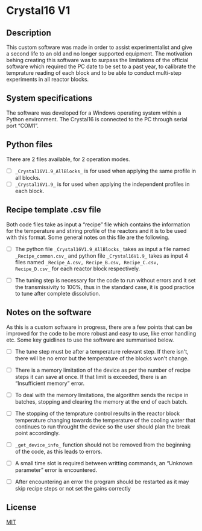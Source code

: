 # Crystal16 V1

## Description
This custom software was made in order to assist experimentalist and give a second life to an old and no longer supported equipment. The motivation behing creating this software was to surpass the limitations of the official software which required the PC date to be set to a past year, to calibrate the temprature reading of each block and to be able to conduct multi-step experiments in all reactor blocks.

## System specifications
The software was developed for a Windows operating system within a Python environment. The Crystal16 is connected to the PC through serial port “COM1”.

## Python files
There are 2 files available, for 2 operation modes.
- [ ]  `_Crystal16V1.9_AllBlocks_` is for used when applying the same profile in all blocks. 
- [ ]  `_Crystal16V1.9_` is for used when applying the independent profiles in each block. 

## Recipe template .csv file
Both code files take as input a “recipe” file which contains the information for the temperature and stiring profile of the reactors and it is to be used with this format. Some general notes on this file are the following.
- [ ] The python file `_Crystal16V1.9_AllBlocks_` takes as input a file named `_Recipe_common.csv_` and python file `_Crystal16V1.9_` takes as input 4 files named `_Recipe_A.csv, Recipe_B.csv, Recipe_C.csv, Recipe_D.csv_` for each reactor block respectively.
- [ ] The tuning step is necessary for the code to run without errors and it set the transmissivity to 100%, thus in the standard case, it is good practice to tune after complete dissolution.


## Notes on the software
As this is a custom software in progress, there are a few points that can be improved for the code to be more robust and easy to use, like error handling etc. Some key guidlines to use the software are summarised below.

- [ ] The tune step must be after a temperature relevant step. If there isn't, there will be no error but the temperature of the blocks won't change. 
- [ ] There is a memory limitation of the device as per the number of recipe steps it can save at once. If that limit is exceeded, there is an “Insufficient memory” error.
- [ ] To deal with the memory limitations, the algorithm sends the recipe in batches, stopping and clearing the memory at the end of each batch.
- [ ] The stopping of the temprature control results in the reactor block temperature changing towards the temperature of the cooling water that continues to run throught the device so the user should plan the break point accordingly.
- [ ]  `_get_device_info_` function should not be removed from the beginning of the code, as this leads to errors. 
- [ ] A small time slot is required between writting commands, an “Unknown parameter” error is encountered. 
- [ ] After encountering an error the program should be restarted as it may skip recipe steps or not set the gains correctly


## License

[MIT](https://choosealicense.com/licenses/mit/)
